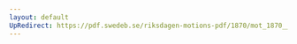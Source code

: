 ```yaml
---
layout: default
UpRedirect: https://pdf.swedeb.se/riksdagen-motions-pdf/1870/mot_1870__ak__00249/mot_1870__ak__00249_001.pdf
---
```

